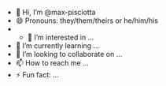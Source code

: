 - 👋 Hi, I’m @max-pisciotta
- 😄 Pronouns: they/them/theirs or he/him/his
- - 👀 I’m interested in ...
- 🌱 I’m currently learning ...
- 💞️ I’m looking to collaborate on ...
- 📫 How to reach me ...
- ⚡ Fun fact: ...

<!---
max-pisciotta/max-pisciotta is a ✨ special ✨ repository because its `README.md` (this file) appears on your GitHub profile.
You can click the Preview link to take a look at your changes.
--->
